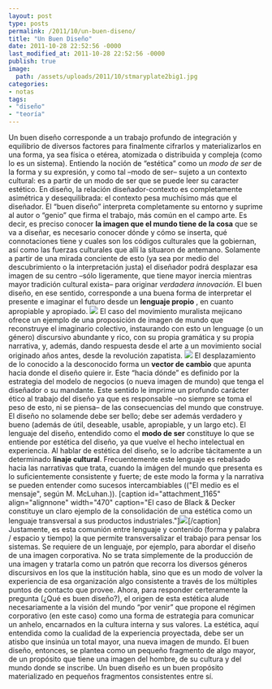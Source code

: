 ```yaml
---
layout: post
type: posts
permalink: /2011/10/un-buen-diseno/
title: "Un Buen Diseño"
date: 2011-10-28 22:52:56 -0000
last_modified_at: 2011-10-28 22:52:56 -0000
publish: true
image:
  path: /assets/uploads/2011/10/stmaryplate2big1.jpg
categories:
- notas
tags:
- "diseño"
- "teoría"
---
```

Un buen diseño corresponde a un trabajo profundo de integración y equilibrio de diversos factores para finalmente cifrarlos y materializarlos en una forma, ya sea física o etérea, atomizada o distribuida y compleja (como lo es un sistema). Entiendo la noción de “estética” como un _modo de ser_ de la forma y su expresión, y como tal –modo de ser– sujeto a un contexto cultural: es a partir de un modo de ser que se puede leer su caracter estético. En diseño, la relación diseñador-contexto es completamente asimétrica y desequilibrada: el contexto pesa muchísimo más que el diseñador. El “buen diseño” interpreta completamente su entorno y suprime al autor o “genio” que firma el trabajo, más común en el campo arte. Es decir, es preciso conocer **la imagen que el mundo tiene de la cosa** que se va a diseñar, es necesario conocer dónde y cómo se inserta, qué connotaciones tiene y cuales son los códigos culturales que la gobiernan, así como las fuerzas culturales que allí la situaron de antemano. Solamente a partir de una mirada conciente de esto (ya sea por medio del descubrimiento o la interpretación justa) el diseñador podrá desplazar esa imagen de su centro –sólo ligeramente, que tiene mayor inercia mientras mayor tradición cultural exista– para originar _verdadera innovación_. El buen diseño, en ese sentido, corresponde a una buena forma de interpretar el presente e imaginar el futuro desde un **lenguaje propio** , en cuanto apropiable y apropiado. [![](/assets/uploads/2011/10/image021-453x340.jpg)](/assets/uploads/2011/10/image021.jpg) El caso del movimiento muralista mejicano ofrece un ejemplo de una proposición de imagen de mundo que reconstruye el imaginario colectivo, instaurando con esto un lenguage (o un género) discursivo abundante y rico, con su propia gramática y su propia narrativa, y, además, dando respuesta desde el arte a un movimiento social originado años antes, desde la revolución zapatista. [![](/assets/uploads/2011/10/image011-453x340.jpg)](/assets/uploads/2011/10/image011.jpg) El desplazamiento de lo conocido a la desconocido forma un **vector de cambio** que apunta hacia donde el diseño quiere ir. Este “hacia dónde” es definido por la estrategia del modelo de negocios (o nueva imagen de mundo) que tenga el diseñador o su mandante. Este sentido le imprime un profundo carácter ético al trabajo del diseño ya que es responsable –no siempre se toma el peso de esto, ni se piensa– de las consecuencias del mundo que construye. El diseño no solamende debe ser bello; debe ser además verdadero y bueno (además de útil, deseable, usable, apropiable, y un largo etc). El lenguaje del diseño, entendido como el **modo de ser** constituye lo que se entiende por estética del diseño, ya que vuelve el hecho intelectual en experiencia. Al hablar de estética del diseño, se lo adcribe tácitamente a un determinado **linaje cultural**. Frecuentemente este lenguaje es rebalsado hacia las narrativas que trata, cuando la imágen del mundo que presenta es lo suficientemente consistente y fuerte; de este modo la forma y la narrativa se pueden entender como sucesos intercambiables (("El medio es el mensaje", según M. McLuhan.)). [caption id="attachment_1165" align="alignnone" width="470" caption="El caso de Black & Decker constituye un claro ejemplo de la consolidación de una estética como un lenguaje transversal a sus productos industriales."][![](/assets/uploads/2011/10/image001-470x261.jpg)](/assets/uploads/2011/10/image001.jpg)[/caption]   Justamente, es esta comunión entre lenguaje y contenido (forma y palabra / espacio y tiempo) la que permite transversalizar el trabajo para pensar los sistemas. Se requiere de un lenguaje, por ejemplo, para abordar el diseño de una imagen corporativa. No se trata simplemente de la producción de una imagen y tratarla como un patrón que recorra los diversos géneros discursivos en los que la institución habla, sino que es un modo de volver la experiencia de esa organización algo consistente a través de los múltiples puntos de contacto que provee. Ahora, para responder certeramente la pregunta (¿Qué es buen diseño?), el origen de esta estética alude necesariamente a la visión del mundo “por venir” que propone el régimen corporativo (en este caso) como una forma de estrategia para comunicar un anhelo, encarnados en la cultura interna y sus valores. La estética, aquí entendida como la cualidad de la experiencia proyectada, debe ser un atisbo que insinúa un total mayor, una nueva imagen de mundo. El buen diseño, entonces, se plantea como un pequeño fragmento de algo mayor, de un propósito que tiene una imagen del hombre, de su cultura y del mundo donde se inscribe. Un buen diseño es un buen propósito materializado en pequeños fragmentos consistentes entre sí.
